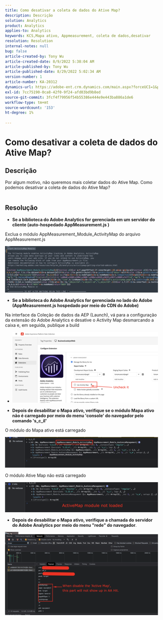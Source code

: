 ```yaml
---
title: Como desativar a coleta de dados do Ative Map?
description: Descrição
solution: Analytics
product: Analytics
applies-to: Analytics
keywords: KCS,Mapa ativo, Appmeasurement, coleta de dados,desativar
resolution: Resolution
internal-notes: null
bug: false
article-created-by: Tony Wu
article-created-date: 8/9/2022 5:38:04 AM
article-published-by: Tony Wu
article-published-date: 8/29/2022 5:02:34 AM
version-number: 1
article-number: KA-20312
dynamics-url: https://adobe-ent.crm.dynamics.com/main.aspx?forceUCI=1&pagetype=entityrecord&etn=knowledgearticle&id=6c2a8469-a517-ed11-b83e-002248086a73
exl-id: 7cc75190-0ca8-42f0-9f24-afd03bd9b8ed
source-git-commit: 3fcf4f79956f54b55386e444e9e443ba886a1de6
workflow-type: tm+mt
source-wordcount: '153'
ht-degree: 1%

---
```


# Como desativar a coleta de dados do Ative Map?

## Descrição

Por algum motivo, não queremos mais coletar dados do Ative Map. Como podemos desativar a coleta de dados do Ative Map?
<br> 

## Resolução


- <b>Se a biblioteca do Adobe Analytics for gerenciada em um servidor do cliente (auto-hospedado AppMeasurement.js )</b>


Exclua o módulo AppMeasurement_Module_ActivityMap do arquivo AppMeasurement.js

![](assets/afbc7944-b517-ed11-b83e-002248086a73.png)



- <b>Se a biblioteca do Adobe Analytics for gerenciada no lado do Adobe (AppMeasurement.js hospedado por meio do CDN do Adobe)</b>


Na interface da Coleção de dados da AEP (Launch), vá para a configuração da extensão do Adobe Analytics e desative o Activity Map desmarcando a caixa e, em seguida, publique a build

- ![](assets/7ccff702-a717-ed11-b83e-002248086a73.png)




























- <b>Depois de desabilitar o Mapa ativo, verifique se o módulo Mapa ativo não é carregado por meio do menu &#39;console&#39; do navegador pelo comando &#39;s_c_il&#39;</b>


O módulo do Mapa ativo está carregado

![](assets/fae3dc70-b317-ed11-b83e-002248086a73.png)

O módulo Ative Map não está carregado

![](assets/27e433af-b317-ed11-b83e-002248086a73.png)

- <b>Depois de desabilitar o Mapa ativo, verifique a chamada do servidor do Adobe Analytics por meio do menu &quot;rede&quot; do navegador</b>.


![](assets/7f84b7dc-3f27-ed11-9db1-00224808679b.png)
